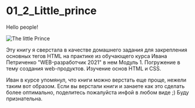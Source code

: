 # 01_2_Little_prince

Hello people!

![The little Prince](https://akniga.org/uploads/media/topic/2019/03/22/08/preview/070b51e5ee11b9cede14_400x.jpg)

Эту книгу я сверстала в качестве домашнего задания для закрепления основных тегов HTML на практике из обучающего курса
Ивана Петриченко "WEB-разработчик 2021" в нем Модуль 1. Погружение в тему создания web-продуктов. Изучение основ HTML и CSS. 

Иван в курсе упомянул, что книги можно верстать еще проще, нежели таким вот образом.
Если вы верстали книги и занаете как это сделать более оптимально, поделитесь пожалуйста инфой в любом виде ;)
Буду признательна.

